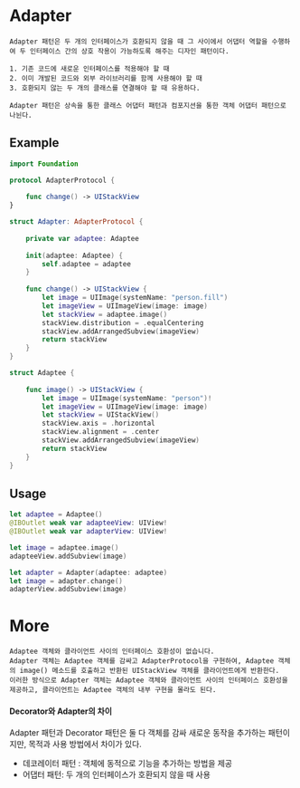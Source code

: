 # Adapter
    Adapter 패턴은 두 개의 인터페이스가 호환되지 않을 때 그 사이에서 어댑터 역할을 수행하여 두 인터페이스 간의 상호 작용이 가능하도록 해주는 디자인 패턴이다.
    
    1. 기존 코드에 새로운 인터페이스를 적용해야 할 때
    2. 이미 개발된 코드와 외부 라이브러리를 함께 사용해야 할 때
    3. 호환되지 않는 두 개의 클래스를 연결해야 할 때 유용하다.
    
    Adapter 패턴은 상속을 통한 클래스 어댑터 패턴과 컴포지션을 통한 객체 어댑터 패턴으로 나뉜다.
    
    
## Example
```swift
import Foundation

protocol AdapterProtocol {
    
    func change() -> UIStackView
}

struct Adapter: AdapterProtocol {
    
    private var adaptee: Adaptee
    
    init(adaptee: Adaptee) {
        self.adaptee = adaptee
    }
    
    func change() -> UIStackView {
        let image = UIImage(systemName: "person.fill")
        let imageView = UIImageView(image: image)
        let stackView = adaptee.image()
        stackView.distribution = .equalCentering
        stackView.addArrangedSubview(imageView)
        return stackView
    }
}

struct Adaptee {
    
    func image() -> UIStackView {
        let image = UIImage(systemName: "person")!
        let imageView = UIImageView(image: image)
        let stackView = UIStackView()
        stackView.axis = .horizontal
        stackView.alignment = .center
        stackView.addArrangedSubview(imageView)
        return stackView
    }
}
```

## Usage
```swift
let adaptee = Adaptee()
@IBOutlet weak var adapteeView: UIView!
@IBOutlet weak var adapterView: UIView!

let image = adaptee.image()
adapteeView.addSubview(image)

let adapter = Adapter(adaptee: adaptee)
let image = adapter.change()
adapterView.addSubview(image)
```

# More
    Adaptee 객체와 클라이언트 사이의 인터페이스 호환성이 없습니다. 
    Adapter 객체는 Adaptee 객체를 감싸고 AdapterProtocol을 구현하여, Adaptee 객체의 image() 메소드를 호출하고 반환된 UIStackView 객체를 클라이언트에게 반환한다. 
    이러한 방식으로 Adapter 객체는 Adaptee 객체와 클라이언트 사이의 인터페이스 호환성을 제공하고, 클라이언트는 Adaptee 객체의 내부 구현을 몰라도 된다.

#### Decorator와 Adapter의 차이

Adapter 패턴과 Decorator 패턴은 둘 다 객체를 감싸 새로운 동작을 추가하는 패턴이지만, 목적과 사용 방법에서 차이가 있다.

- 데코레이터 패턴 : 객체에 동적으로 기능을 추가하는 방법을 제공
- 어댑터 패턴: 두 개의 인터페이스가 호환되지 않을 때 사용

